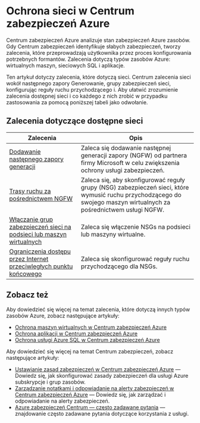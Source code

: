 <properties
   pageTitle="Ochrona sieci w Centrum zabezpieczeń Azure | Microsoft Azure"
   description="Adresy ten dokument, zalecenia w Centrum zabezpieczeń Azure, które pomagają chronić sieć Azure i pozostanie zgodnie z zasadami zabezpieczeń."
   services="security-center"
   documentationCenter="na"
   authors="TerryLanfear"
   manager="MBaldwin"
   editor=""/>

<tags
   ms.service="security-center"
   ms.devlang="na"
   ms.topic="article"
   ms.tgt_pltfrm="na"
   ms.workload="na"
   ms.date="08/04/2016"
   ms.author="terrylan"/>

# <a name="protecting-your-network-in-azure-security-center"></a>Ochrona sieci w Centrum zabezpieczeń Azure

Centrum zabezpieczeń Azure analizuje stan zabezpieczeń Azure zasobów. Gdy Centrum zabezpieczeń identyfikuje słabych zabezpieczeń, tworzy zalecenia, które przeprowadzają użytkownika przez proces konfigurowania potrzebnych formantów.  Zalecenia dotyczą typów zasobów Azure: wirtualnych maszyn, sieciowych SQL i aplikacje.

Ten artykuł dotyczy zalecenia, które dotyczą sieci.  Centrum zalecenia sieci wokół następnego zapory Generowanie, grupy zabezpieczeń sieci, konfigurując reguły ruchu przychodzącego i.  Aby ułatwić zrozumienie zalecenia dostępnej sieci i co każdego z nich zrobić w przypadku zastosowania za pomocą poniższej tabeli jako odwołanie.

## <a name="available-network-recommendations"></a>Zalecenia dotyczące dostępne sieci

|Zalecenia|Opis|
|-----|-----|
|[Dodawanie następnego zapory generacji](security-center-add-next-generation-firewall.md)|Zaleca się dodawanie następnej generacji zapory (NGFW) od partnera firmy Microsoft w celu zwiększenia ochrony usługi zabezpieczeń.|
|[Trasy ruchu za pośrednictwem NGFW](security-center-add-next-generation-firewall.md#route-traffic-through-ngfw-only)|Zaleca się, aby skonfigurować reguły grupy (NSG) zabezpieczeń sieci, które wymusić ruchu przychodzącego do swojego maszyn wirtualnych za pośrednictwem usługi NGFW.|
|[Włączanie grup zabezpieczeń sieci na podsieci lub maszyn wirtualnych](security-center-enable-network-security-groups.md)|Zaleca się włączenie NSGs na podsieci lub maszyny wirtualne.|
|[Ograniczenia dostępu przez Internet przeciwległych punktu końcowego](security-center-restrict-access-through-internet-facing-endpoints.md)|Zaleca się skonfigurować reguły ruchu przychodzącego dla NSGs.|

## <a name="see-also"></a>Zobacz też

Aby dowiedzieć się więcej na temat zalecenia, które dotyczą innych typów zasobów Azure, zobacz następujące artykuły:

- [Ochrona maszyn wirtualnych w Centrum zabezpieczeń Azure](security-center-virtual-machine-recommendations.md)
- [Ochrona aplikacji w Centrum zabezpieczeń Azure](security-center-application-recommendations.md)
- [Ochrona usługi Azure SQL w Centrum zabezpieczeń Azure](security-center-sql-service-recommendations.md)

Aby dowiedzieć się więcej na temat Centrum zabezpieczeń, zobacz następujące artykuły:

- [Ustawianie zasad zabezpieczeń w Centrum zabezpieczeń Azure](security-center-policies.md) — Dowiedz się, jak skonfigurować zasady zabezpieczeń dla usługi Azure subskrypcje i grup zasobów.
- [Zarządzanie notatkami i odpowiadanie na alerty zabezpieczeń w Centrum zabezpieczeń Azure](security-center-managing-and-responding-alerts.md) — Dowiedz się, jak zarządzać i odpowiadanie na alerty zabezpieczeń.
- [Azure zabezpieczeń Centrum — często zadawane pytania](security-center-faq.md) — znajdowanie często zadawane pytania dotyczące korzystania z usługi.
